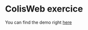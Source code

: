 # ColisWeb exercice

You can find the demo right [here](https://thomascogez.github.io/colisweb_exercice/)
